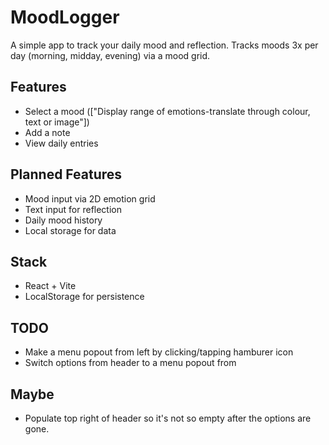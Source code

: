 # MoodLogger

A simple app to track your daily mood and reflection.
Tracks moods 3x per day (morning, midday, evening) via a mood grid.

## Features

- Select a mood (["Display range of emotions-translate through colour, text or image"])
- Add a note
- View daily entries

## Planned Features

- Mood input via 2D emotion grid
- Text input for reflection
- Daily mood history
- Local storage for data

## Stack

- React + Vite
- LocalStorage for persistence

## TODO

- Make a menu popout from left by clicking/tapping hamburer icon
- Switch options from header to a menu popout from

## Maybe

- Populate top right of header so it's not so empty after the options are gone.
